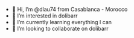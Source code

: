 - 👋 Hi, I’m @dlau74 from Casablanca - Morocco
- 👀 I’m interested in dolibarr 
- 🌱 I’m currently learning everything I can
- 💞️ I’m looking to collaborate on dolibarr 


<!---
dlau74/dlau74 is a ✨ special ✨ repository because its `README.md` (this file) appears on your GitHub profile.
You can click the Preview link to take a look at your changes.
--->
